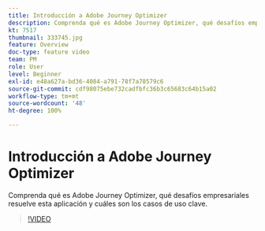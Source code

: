 ```yaml
---
title: Introducción a Adobe Journey Optimizer
description: Comprenda qué es Adobe Journey Optimizer, qué desafíos empresariales resuelve esta aplicación y cuáles son los casos de uso clave.
kt: 7517
thumbnail: 333745.jpg
feature: Overview
doc-type: feature video
team: PM
role: User
level: Beginner
exl-id: e48a627a-bd36-4084-a791-78f7a78579c6
source-git-commit: cdf98075ebe732cadfbfc36b3c65683c64b15a02
workflow-type: tm+mt
source-wordcount: '48'
ht-degree: 100%

---
```


# Introducción a Adobe Journey Optimizer

Comprenda qué es Adobe Journey Optimizer, qué desafíos empresariales resuelve esta aplicación y cuáles son los casos de uso clave.

>[!VIDEO](https://video.tv.adobe.com/v/333745?quality=12)
